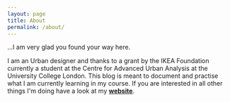 ```yaml
---
layout: page
title: About
permalink: /about/
---
```

...I am very glad you found your way here.

I am an Urban designer and thanks to a grant by the IKEA Foundation currently a student at the Centre for Advanced Urban Analysis at the University College London.
This blog is meant to document and practise what I am currently learning in my course. If you are interested in all other things I'm doing have a look at my **[website](http://melanie.imfeld.info/ "website")**.


